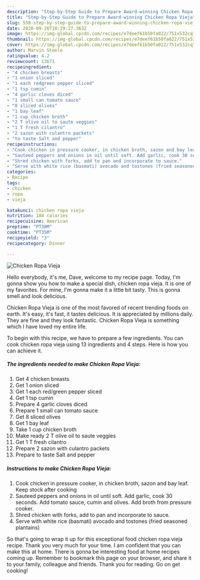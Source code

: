```yaml
---
description: "Step-by-Step Guide to Prepare Award-winning Chicken Ropa Vieja"
title: "Step-by-Step Guide to Prepare Award-winning Chicken Ropa Vieja"
slug: 550-step-by-step-guide-to-prepare-award-winning-chicken-ropa-vieja
date: 2020-09-26T18:29:27.363Z
image: https://img-global.cpcdn.com/recipes/e7deef61b50fa022/751x532cq70/chicken-ropa-vieja-recipe-main-photo.jpg
thumbnail: https://img-global.cpcdn.com/recipes/e7deef61b50fa022/751x532cq70/chicken-ropa-vieja-recipe-main-photo.jpg
cover: https://img-global.cpcdn.com/recipes/e7deef61b50fa022/751x532cq70/chicken-ropa-vieja-recipe-main-photo.jpg
author: Marvin Steele
ratingvalue: 4.2
reviewcount: 13671
recipeingredient:
- "4 chicken breasts"
- "1 onion sliced"
- "1 each redgreen pepper sliced"
- "1 tsp cumin"
- "4 garlic cloves diced"
- "1 small can tomato sauce"
- "8 sliced olives"
- "1 bay leaf"
- "1 cup chicken broth"
- "2 T olive oil to saute veggies"
- "1 T fresh cilantro"
- "2 sazon with culantro packets"
- "to taste Salt and pepper"
recipeinstructions:
- "Cook chicken in pressure cooker, in chicken broth, sazon and bay leaf. Keep stock after cooking"
- "Sauteed peppers and onions in oil until soft. Add garlic, cook 30 seconds. Add tomato sauce, cumin and olives. Add broth from pressure cooker."
- "Shred chicken with forks, add to pan and incorporate to sauce."
- "Serve with white rice (basmati) avocado and tostones (fried seasoned plantains)"
categories:
- Recipe
tags:
- chicken
- ropa
- vieja

katakunci: chicken ropa vieja 
nutrition: 184 calories
recipecuisine: American
preptime: "PT30M"
cooktime: "PT35M"
recipeyield: "3"
recipecategory: Dinner

---
```



![Chicken Ropa Vieja](https://img-global.cpcdn.com/recipes/e7deef61b50fa022/751x532cq70/chicken-ropa-vieja-recipe-main-photo.jpg)

Hello everybody, it's me, Dave, welcome to my recipe page. Today, I'm gonna show you how to make a special dish, chicken ropa vieja. It is one of my favorites. For mine, I'm gonna make it a little bit tasty. This is gonna smell and look delicious.

Chicken Ropa Vieja is one of the most favored of recent trending foods on earth. It's easy, it's fast, it tastes delicious. It is appreciated by millions daily. They are fine and they look fantastic. Chicken Ropa Vieja is something which I have loved my entire life.




To begin with this recipe, we have to prepare a few ingredients. You can cook chicken ropa vieja using 13 ingredients and 4 steps. Here is how you can achieve it.

<!--inarticleads1-->

##### The ingredients needed to make Chicken Ropa Vieja:

1. Get 4 chicken breasts
1. Get 1 onion sliced
1. Get 1 each red/green pepper sliced
1. Get 1 tsp cumin
1. Prepare 4 garlic cloves diced
1. Prepare 1 small can tomato sauce
1. Get 8 sliced olives
1. Get 1 bay leaf
1. Take 1 cup chicken broth
1. Make ready 2 T olive oil to saute veggies
1. Get 1 T fresh cilantro
1. Prepare 2 sazon with culantro packets
1. Prepare to taste Salt and pepper




<!--inarticleads2-->

##### Instructions to make Chicken Ropa Vieja:

1. Cook chicken in pressure cooker, in chicken broth, sazon and bay leaf. Keep stock after cooking
1. Sauteed peppers and onions in oil until soft. Add garlic, cook 30 seconds. Add tomato sauce, cumin and olives. Add broth from pressure cooker.
1. Shred chicken with forks, add to pan and incorporate to sauce.
1. Serve with white rice (basmati) avocado and tostones (fried seasoned plantains)




So that's going to wrap it up for this exceptional food chicken ropa vieja recipe. Thank you very much for your time. I am confident that you can make this at home. There is gonna be interesting food at home recipes coming up. Remember to bookmark this page on your browser, and share it to your family, colleague and friends. Thank you for reading. Go on get cooking!
